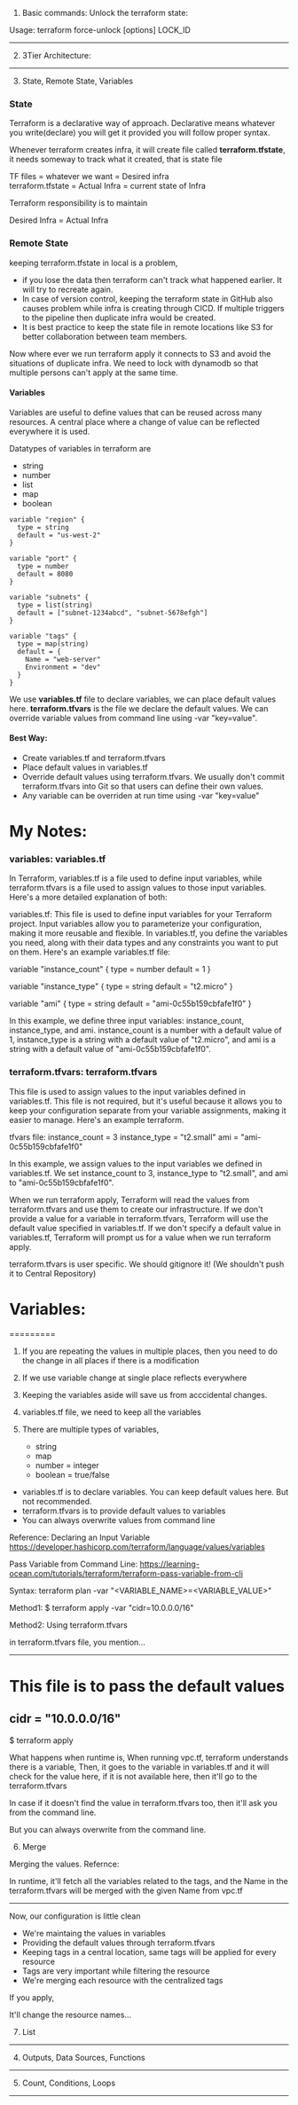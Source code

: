 01.  Basic commands:
Unlock the terraform state:

Usage: terraform force-unlock [options] LOCK_ID

-------------------------------------------------------------------------------
02. 3Tier Architecture:


-------------------------------------------------------------------------------
03. State, Remote State, Variables

### State

Terraform is a declarative way of approach. Declarative means whatever you write(declare) you will get it provided you will follow proper syntax.

Whenever terraform creates infra, it will create file called **terraform.tfstate**, it needs someway to track what it created, that is state file

TF files = whatever we want = Desired infra <br />
terraform.tfstate = Actual Infra = current state of Infra

Terraform responsibility is to maintain

Desired Infra = Actual Infra

### Remote State

keeping terraform.tfstate in local is a problem, 

* if you lose the data then terraform can't track what happened earlier. It will try to recreate again.
* In case of version control, keeping the terraform state in GitHub also causes problem while infra is creating through CICD. If multiple triggers to the pipeline then duplicate infra would be created.
* It is best practice to keep the state file in remote locations like S3 for better collaboration between team members.

Now where ever we run terraform apply it connects to S3 and avoid the situations of duplicate infra. We need to lock with dynamodb so that multiple persons can't apply at the same time.

#### Variables

Variables are useful to define values that can be reused across many resources. A central place where a change of value can be reflected everywhere it is used.

Datatypes of variables in terraform are
* string
* number
* list
* map
* boolean

```
variable "region" {
  type = string
  default = "us-west-2"
}

variable "port" {
  type = number
  default = 8080
}

variable "subnets" {
  type = list(string)
  default = ["subnet-1234abcd", "subnet-5678efgh"]
}

variable "tags" {
  type = map(string)
  default = {
    Name = "web-server"
    Environment = "dev"
  }
}
```

We use **variables.tf** file to declare variables, we can place default values here. **terraform.tfvars** is the file we declare the default values. We can override variable values from command line using -var "key=value".

#### Best Way:
* Create variables.tf and terraform.tfvars
* Place default values in variables.tf
* Override default values using terraform.tfvars. We usually don't commit terraform.tfvars into Git so that users can define their own values.
* Any variable can be overriden at run time using -var "key=value"




# My Notes:

### variables: variables.tf
In Terraform, variables.tf is a file used to define input variables, while terraform.tfvars is a file used to assign values to those input variables. Here's a more detailed explanation of both:

variables.tf: This file is used to define input variables for your Terraform project. Input variables allow you to parameterize your configuration, making it more reusable and flexible. In variables.tf, you define the variables you need, along with their data types and any constraints you want to put on them. Here's an example variables.tf file:

variable "instance_count" {
  type    = number
  default = 1
}

variable "instance_type" {
  type    = string
  default = "t2.micro"
}

variable "ami" {
  type    = string
  default = "ami-0c55b159cbfafe1f0"
}


In this example, we define three input variables: instance_count, instance_type, and ami. instance_count is a number with a default value of 1, instance_type is a string with a default value of "t2.micro", and ami is a string with a default value of "ami-0c55b159cbfafe1f0".


### terraform.tfvars: terraform.tfvars
This file is used to assign values to the input variables defined in variables.tf. This file is not required, but it's useful because it allows you to keep your configuration separate from your variable assignments, making it easier to manage. Here's an example terraform.

tfvars file:
instance_count = 3
instance_type  = "t2.small"
ami            = "ami-0c55b159cbfafe1f0"



In this example, we assign values to the input variables we defined in variables.tf. We set instance_count to 3, instance_type to "t2.small", and ami to "ami-0c55b159cbfafe1f0".

When we run terraform apply, Terraform will read the values from terraform.tfvars and use them to create our infrastructure. If we don't provide a value for a variable in terraform.tfvars, Terraform will use the default value specified in variables.tf. If we don't specify a default value in variables.tf, Terraform will prompt us for a value when we run terraform apply.

terraform.tfvars is user specific. We should gitignore it! (We shouldn't push it to Central Repository)




# Variables:
  =========

1. If you are repeating the values in multiple places, then you need to do the change in all places if there is a modification 

2. If we use variable change at single place reflects everywhere

3. Keeping the variables aside will save us from acccidental changes.

4. variables.tf file, we need to keep all the variables

5. There are multiple types of variables,
   - string
   - map
   - number = integer
   - boolean = true/false

 * variables.tf is to declare variables. You can keep default values here. But not recommended.
 * terraform.tfvars is to provide default values to variables
 * You can always overwrite values from command line 



Reference:
Declaring an Input Variable
https://developer.hashicorp.com/terraform/language/values/variables


Pass Variable from Command Line: https://learning-ocean.com/tutorials/terraform/terraform-pass-variable-from-cli


Syntax: terraform plan -var "<VARIABLE_NAME>=<VARIABLE_VALUE>"

Method1:
$ terraform apply -var "cidr=10.0.0.0/16"


Method2:
Using terraform.tfvars

in terraform.tfvars file, you mention...

----------------------------------------
# This file is to pass the default values 
cidr = "10.0.0.0/16"
----------------------------------------

$ terraform apply

What happens when runtime is, 
When running vpc.tf, terraform understands there is a variable,
Then, it goes to the variable in variables.tf and it will check for the value here, if it 
is not available here, then it'll go to the terraform.tfvars

In case if it doesn't find the value in terraform.tfvars too, then it'll ask you from the command line.

But you can always overwrite from the command line.




6. Merge

Merging the values.
Refernce:   

In runtime, it'll fetch all the variables related to the tags, and the 
Name in the terraform.tfvars will be merged with the given Name from vpc.tf

-----------------------------------------------------------

Now, our configuration is little clean

- We're maintaing the values in variables
- Providing the default values through terraform.tfvars
- Keeping tags in a central location, same tags will be applied for every resource
- Tags are very important while filtering the resource
- We're merging each resource with the centralized tags


If you apply,

It'll change the resource names...



7. List


-------------------------------------------------------------------------------
04. Outputs, Data Sources, Functions



-------------------------------------------------------------------------------
05. Count, Conditions, Loops



-------------------------------------------------------------------------------



